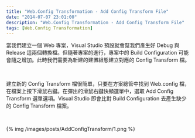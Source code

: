 ```yaml
---
title: "Web.Config Transformation - Add Config Transform File"
date: "2014-07-07 23:01:00"
description: "Web.Config Transformation - Add Config Transform File"
tags: [Web.Config Transformation]
---
```



當我們建立一個 Web 專案，Visual Studio 預設就會幫我們產生好 Debug 與 Release 這兩個轉換檔。但隨著專案的進行，專案中的 Build Configuration 可能會隨之增加。此時我們需要為新建的建置組態建立對應的 Config Transform 檔。 

<!-- More -->

<br/>

建立新的 Config Transform 檔很簡單，只要在方案總管中找到 Web.config 檔，在檔案上按下滑鼠右鍵。在彈出的滑鼠右鍵快顯選單中，選取 Add Config Transform 選單選項。Visual Studio 即會比對 Build Configuration 去產生缺少的 Config Transform 檔案。    

<br/>

{% img /images/posts/AddConfigTransform/1.png %}
